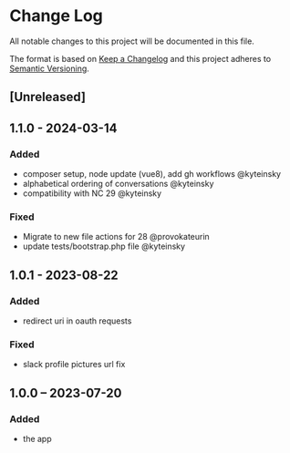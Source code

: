 # Change Log
All notable changes to this project will be documented in this file.

The format is based on [Keep a Changelog](http://keepachangelog.com/)
and this project adheres to [Semantic Versioning](http://semver.org/).

## [Unreleased]

## 1.1.0 - 2024-03-14

### Added

* composer setup, node update (vue8), add gh workflows @kyteinsky
* alphabetical ordering of conversations @kyteinsky
* compatibility with NC 29 @kyteinsky

### Fixed

* Migrate to new file actions for 28 @provokateurin
* update tests/bootstrap.php file @kyteinsky


## 1.0.1 - 2023-08-22

### Added

* redirect uri in oauth requests

### Fixed

* slack profile pictures url fix


## 1.0.0 – 2023-07-20

### Added

* the app
